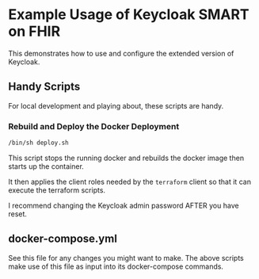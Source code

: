 # Example Usage of Keycloak SMART on FHIR

This demonstrates how to use and configure the extended version of Keycloak.

## Handy Scripts

For local development and playing about, these scripts are handy.

### Rebuild and Deploy the Docker Deployment

```bash
/bin/sh deploy.sh
```

This script stops the running docker and
rebuilds the docker image then starts up the container.

It then applies the client roles needed by the ```terraform```
client so that it can execute the terraform scripts.

I recommend changing the Keycloak admin password AFTER you
have reset.


## docker-compose.yml

See this file for any changes you might want to make. The above scripts
make use of this file as input into its docker-compose commands.

